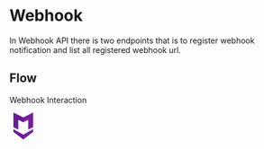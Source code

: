 # Webhook

In Webhook API there is two endpoints that is to register webhook notification and list all registered webhook url.

## Flow

Webhook Interaction

![chatbot-flow-webhook](https://github.com/adam-p/markdown-here/raw/master/src/common/images/icon48.png "Flow Webhook")
